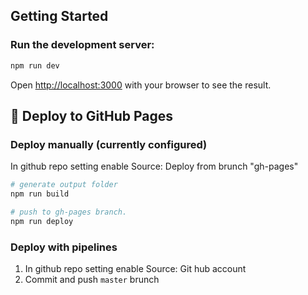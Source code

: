 ## Getting Started

### Run the development server:

```bash
npm run dev
```
Open [http://localhost:3000](http://localhost:3000) with your browser to see the result.



## 📝 Deploy to GitHub Pages

### Deploy manually (currently configured)

In github repo setting enable Source: Deploy from brunch "gh-pages"

```bash
# generate output folder
npm run build

# push to gh-pages branch. 
npm run deploy
```

### Deploy with pipelines

1. In github repo setting enable Source: Git hub account
2. Commit and push `master` brunch